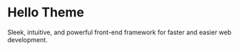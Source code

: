 # Hello Theme

Sleek, intuitive, and powerful front-end framework for faster and easier web development.

